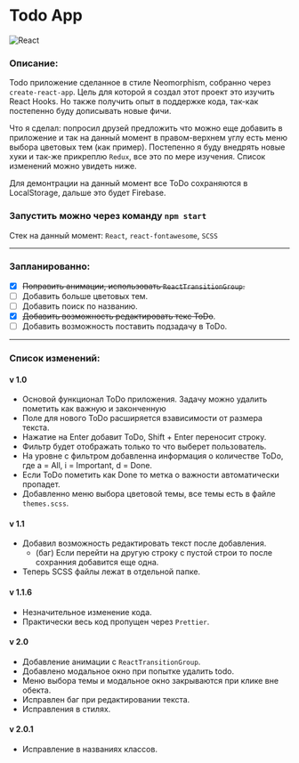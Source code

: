 # Todo App

![React](https://sun9-28.userapi.com/impg/Skfch48068hD9vAUfXaoEnITa_aLghEw78gk0A/voaHWUqs998.jpg?size=1919x1006&quality=96&sign=a227bd079129d84f72d9ada5d749873a&type=album)

### Описание: 

Todo приложение сделанное в стиле Neomorphism, собранно через `create-react-app`. 
Цель для которой я создал этот проект это изучить React Hooks. Но также получить 
опыт в поддержке кода, так-как постепенно буду дописывать новые фичи.

Что я сделал: попросил друзей предложить что можно еще добавить в приложение и так на данный 
момент в правом-верхнем углу есть меню выбора цветовых тем (как пример). Постепенно я буду 
внедрять новые хуки и так-же прикреплю `Redux`, все это по мере изучения. Список изменений 
можно увидеть ниже.

Для демонтрации на данный момент все ToDo сохраняются в LocalStorage, дальше это будет Firebase.

### Запустить можно через команду `npm start`

Стек на данный момент: `React`, `react-fontawesome`, `SCSS`


___
### Запланированно: 

 - [X] ~~Поправить анимации, использовать `ReactTransitionGroup`.~~
 - [ ] Добавить больше цветовых тем. 
 - [ ] Добавить поиск по названию.
 - [X] ~~Добавить возможность редактировать текс ToDo~~.
 - [ ] Добавить возможность поставить подзадачу в ToDo.
___
### Список изменений: 

#### v 1.0
 - Основой функционал ToDo приложения. Задачу можно удалить пометить как важную и законченную
 - Поле для нового ToDo расширяется взависимости от размера текста.
 - Нажатие на Enter добавит ToDo, Shift + Enter переносит строку.
 - Фильтр будет отображать только то что выберет пользователь.
 - На уровне с фильтром добавленна информация о количестве ToDo, где a = All, i = Important, d = Done.
 - Если ToDo пометить как Done то метка о важности автоматически пропадет.
 - Добавленно меню выбора цветовой темы, все темы есть в файле `themes.scss`.
 
#### v 1.1
  - Добавил возможность редактировать текст после добавления.
    - (баг) Если перейти на другую строку с пустой строи то после сохранния добавится еще одна.
  - Теперь SCSS файлы лежат в отдельной папке. 

#### v 1.1.6
  - Незначительное изменение кода.
  - Практически весь код пропущен через `Prettier`.

#### v 2.0
  - Добавление анимации с `ReactTransitionGroup`.
  - Добавлено модальное окно при попытке удалить todo.
  - Меню выбора темы и модальное окно закрываются при клике вне обекта.
  - Исправлен баг при редактировании текста.
  - Исправления в стилях.
 #### v 2.0.1
  - Исправление в названиях классов.
